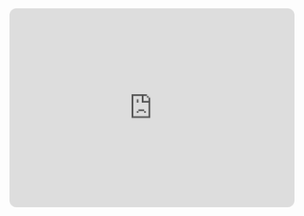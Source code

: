 <iframe style="border-radius:12px" src="https://open.spotify.com/embed/playlist/37i9dQZF1EIXdZZ95jMwrq?utm_source=generator" width="100%" height="352" frameBorder="0" allowfullscreen="" allow="autoplay; clipboard-write; encrypted-media; fullscreen; picture-in-picture" loading="lazy"></iframe>